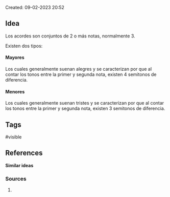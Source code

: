 Created: 09-02-2023 20:52

## <span class="pink"> **Idea** </span>
Los acordes son conjuntos de 2 o más notas, normalmente 3.

Existen dos tipos:

#### Mayores

Los cuales generalmente suenan alegres y se caracterizan por que al contar los tonos entre la primer y segunda nota, existen 4 semitonos de diferencia.

#### Menores

Los cuales generalmente suenan tristes y se caracterizan por que al contar los tonos entre la primer y segunda nota, existen 3 semitonos de diferencia.

## <span class="orange"> **Tags**</span>
<span class="tag"> #visible</span> 

## <span class="green"> **References**</span>
<span class="blue"> **Similar ideas** </span>


### <span class="purple"> **Sources**</span>
1. 